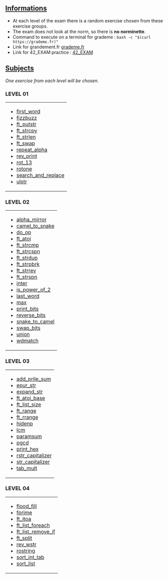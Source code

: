 ## <ins>Informations</ins>

- At each level of the exam there is a random exercise chosen from these exercise groups.
- The exam does not look at the norm, so there is **no norminette**.
- Command to execute on a terminal for grademe : ```bash -c "$(curl https://grademe.fr)"```
- Link for grandement.fr [grademe.fr](https://grademe.fr)
- Link for 42_EXAM practice : [42_EXAM](https://github.com/JCluzet/42_EXAM)

## <ins>Subjects</ins>

*One exercise from each level will be chosen.*

### LEVEL 01

<table><tr><td>

- [first_word](https://github.com/TojoniainaR/Exam42_rank02/blob/main/Level%201/first_word)
- [fizzbuzz](https://github.com/TojoniainaR/Exam42_Rank02/blob/main/Level%201/fizzbuzz)
- [ft_putstr](https://github.com/TojoniainaR/Exam42_Rank02/blob/main/Level%201/ft_putstr)
- [ft_strcpy](https://github.com/TojoniainaR/Exam42_Rank02/blob/main/Level%201/ft_strcpy)
- [ft_strlen](https://github.com/TojoniainaR/Exam42_Rank02/blob/main/Level%201/ft_strleb)
- [ft_swap](https://github.com/TojoniainaR/Exam42_Rank02/blob/main/Level%201/ft_swap)
- [repeat_alpha](https://github.com/TojoniainaR/Exam42_Rank02/blob/main/Level%201/repeat_alpha)
- [rev_print](https://github.com/TojoniainaR/Exam42_Rank02/blob/main/Level%201/rev_print)
- [rot_13](https://github.com/TojoniainaR/Exam42_Rank02/blob/main/Level%201/rot_13)
- [rotone](https://github.com/TojoniainaR/Exam42_Rank02/blob/main/Level%201/rotone)
- [search_and_replace](https://github.com/TojoniainaR/Exam42_Rank02/blob/main/Level%201/search_and_replace)
- [ulstr](https://github.com/TojoniainaR/Exam42_Rank02/blob/main/Level%201/ulstr)
</td></tr></table>

### LEVEL 02

<table><tr><td>

- [alpha_mirror](https://github.com/TojoniainaR/Exam42_rank02/blob/main/Level%202/alpha_mirror)
- [camel_to_snake](https://github.com/TojoniainaR/Exam42_rank02/blob/main/Level%202/camel_to_snake)
- [do_op](https://github.com/TojoniainaR/Exam42_rank02/blob/main/Level%202/do_op)
- [ft_atoi](https://github.com/TojoniainaR/Exam42_rank02/blob/main/Level%202/ft_atoi)
- [ft_strcmp](https://github.com/TojoniainaR/Exam42_rank02/blob/main/Level%202/ft_strcmp)
- [ft_strcspn](https://github.com/TojoniainaR/Exam42_rank02/blob/main/Level%202/ft_strcspn)
- [ft_strdup](https://github.com/TojoniainaR/Exam42_rank02/blob/main/Level%202/ft_strdup)
- [ft_strpbrk](https://github.com/TojoniainaR/Exam42_rank02/blob/main/Level%202/ft_strpbrk)
- [ft_strrev](https://github.com/TojoniainaR/Exam42_rank02/blob/main/Level%202/ft_strrev)
- [ft_strspn](https://github.com/TojoniainaR/Exam42_rank02/blob/main/Level%202/ft_strspn)
- [inter](https://github.com/TojoniainaR/Exam42_rank02/blob/main/Level%202/inter)
- [is_power_of_2](https://github.com/TojoniainaR/Exam42_rank02/blob/main/Level%202/is_power_of_2)
- [last_word](https://github.com/TojoniainaR/Exam42_rank02/blob/main/Level%202/last_word)
- [max](https://github.com/TojoniainaR/Exam42_rank02/blob/main/Level%202/max)
- [print_bits](https://github.com/TojoniainaR/Exam42_rank02/blob/main/Level%202/print_bits)
- [reverse_bits](https://github.com/TojoniainaR/Exam42_rank02/blob/main/Level%202/reverse_bits)
- [snake_to_camel](https://github.com/TojoniainaR/Exam42_rank02/blob/main/Level%202/snake_to_camel)
- [swap_bits](https://github.com/TojoniainaR/Exam42_rank02/blob/main/Level%202/swap_bits)
- [union](https://github.com/TojoniainaR/Exam42_rank02/blob/main/Level%202/union)
- [wdmatch](https://github.com/TojoniainaR/Exam42_rank02/blob/main/Level%202/wdmatch)
</td></tr></table>

### LEVEL 03

<table><tr><td>

- [add_prile_sum](https://github.com/TojoniainaR/Exam42_rank02/blob/main/Level%203/add_prime_sum)
- [epur_str](https://github.com/TojoniainaR/Exam42_rank02/blob/main/Level%203/epur_str)
- [expand_str](https://github.com/TojoniainaR/Exam42_rank02/blob/main/Level%203/expand_str)
- [ft_atoi_base](https://github.com/TojoniainaR/Exam42_rank02/blob/main/Level%203/ft_atoi_base)
- [ft_list_size](https://github.com/TojoniainaR/Exam42_rank02/blob/main/Level%203/ft_list_size)
- [ft_range](https://github.com/TojoniainaR/Exam42_rank02/blob/main/Level%203/ft_range)
- [ft_rrange](https://github.com/TojoniainaR/Exam42_rank02/blob/main/Level%203/ft_rrange)
- [hidenp](https://github.com/TojoniainaR/Exam42_rank02/blob/main/Level%203/hidenp)
- [lcm](https://github.com/TojoniainaR/Exam42_rank02/blob/main/Level%203/lcm)
- [paramsum](https://github.com/TojoniainaR/Exam42_rank02/blob/main/Level%203/paramsum)
- [pgcd](https://github.com/TojoniainaR/Exam42_rank02/blob/main/Level%203/pgcd)
- [print_hex](https://github.com/TojoniainaR/Exam42_rank02/blob/main/Level%203/print_hex)
- [rstr_capitalizer](https://github.com/TojoniainaR/Exam42_rank02/blob/main/Level%203/rstr_capitalizer)
- [str_capitalizer](https://github.com/TojoniainaR/Exam42_rank02/blob/main/Level%203/str_capitalizer)
- [tab_mult](https://github.com/TojoniainaR/Exam42_rank02/blob/main/Level%203/tab_mult)
</td></tr></table>

### LEVEL 04

<table><tr><td>

- [flood_fill](https://github.com/TojoniainaR/Exam42_rank02/blob/main/Level%204/flood_fill)
- [fprime](https://github.com/TojoniainaR/Exam42_rank02/blob/main/Level%204/fprime)
- [ft_itoa](https://github.com/TojoniainaR/Exam42_rank02/blob/main/Level%204/ft_itoa)
- [ft_list_foreach](https://github.com/TojoniainaR/Exam42_rank02/blob/main/Level%204/ft_list_foreach)
- [ft_list_remove_if](https://github.com/TojoniainaR/Exam42_rank02/blob/main/Level%204/ft_list_remove_if)
- [ft_split](https://github.com/TojoniainaR/Exam42_rank02/blob/main/Level%204/ft_split)
- [rev_wstr](https://github.com/TojoniainaR/Exam42_rank02/blob/main/Level%204/rev_wstr)
- [rostring](https://github.com/TojoniainaR/Exam42_rank02/blob/main/Level%204/rostring)
- [sort_int_tab](https://github.com/TojoniainaR/Exam42_rank02/blob/main/Level%204/sort_int_tab)
- [sort_list](https://github.com/TojoniainaR/Exam42_rank02/blob/main/Level%204/sort_list)
</td></tr></table>

<br>
